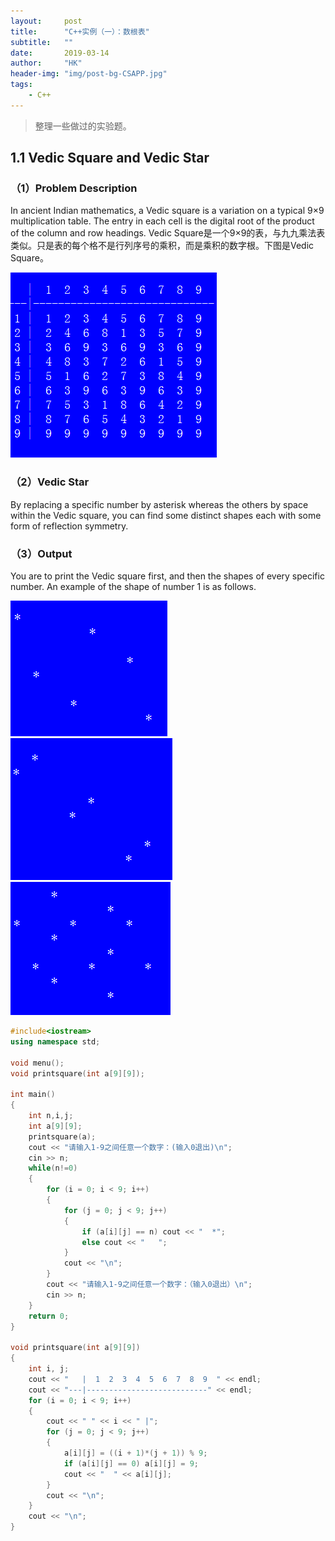 ```yaml
---
layout:     post
title:      "C++实例（一）：数根表"
subtitle:   ""
date:       2019-03-14
author:     "HK"
header-img: "img/post-bg-CSAPP.jpg"
tags:
    - C++
---
```


> 整理一些做过的实验题。

## 1.1	Vedic Square and Vedic Star

### （1）Problem Description

In ancient Indian mathematics, a Vedic square is a variation on a typical 9×9 multiplication table. The entry in each cell is the digital root of the product of the column and row headings.
Vedic Square是一个9×9的表，与九九乘法表类似。只是表的每个格不是行列序号的乘积，而是乘积的数字根。下图是Vedic Square。

![img](https://github.com/Hkaren78/Hkaren78.github.io/raw/master/img/in-post/C++Eg1/VedicSquare.png)

### （2）Vedic Star

By replacing a specific number by asterisk whereas the others by space within the Vedic square, you can find some distinct shapes each with some form of reflection symmetry.
 
### （3）Output

You are to print the Vedic square first, and then the shapes of every specific number. An example of the shape of number 1 is as follows.

![img](https://github.com/Hkaren78/Hkaren78.github.io/raw/master/img/in-post/C++Eg1/Example1.png)
![img](https://github.com/Hkaren78/Hkaren78.github.io/raw/master/img/in-post/C++Eg1/Example2.png)
![img](https://github.com/Hkaren78/Hkaren78.github.io/raw/master/img/in-post/C%2B%2BEg1/Example3.png)

``` c++
#include<iostream>
using namespace std;

void menu();
void printsquare(int a[9][9]);

int main()
{
	int n,i,j;
	int a[9][9];
	printsquare(a);
	cout << "请输入1-9之间任意一个数字：(输入0退出)\n";
	cin >> n;
	while(n!=0)
	{
		for (i = 0; i < 9; i++)
		{
			for (j = 0; j < 9; j++)
			{
				if (a[i][j] == n) cout << "  *";
				else cout << "   ";
			}
			cout << "\n";
		}
		cout << "请输入1-9之间任意一个数字：（输入0退出）\n";
		cin >> n;
	} 
	return 0;
}

void printsquare(int a[9][9])
{
	int i, j;
	cout << "   |  1  2  3  4  5  6  7  8  9  " << endl;
	cout << "---|---------------------------" << endl;
	for (i = 0; i < 9; i++)
	{
		cout << " " << i << " |";
		for (j = 0; j < 9; j++)
		{
			a[i][j] = ((i + 1)*(j + 1)) % 9;
			if (a[i][j] == 0) a[i][j] = 9;
			cout << "  " << a[i][j];
		}
		cout << "\n";
	}
	cout << "\n";
}
```